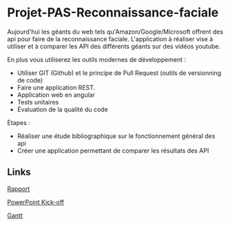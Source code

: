 # Projet-PAS-Reconnaissance-faciale

Aujourd'hui les géants du web tels qu'Amazon/Google/Microsoft offrent des api pour faire de
la reconnaissance faciale. L'application à réaliser vise à utiliser et à comparer les API des
différents géants sur des vidéos youtube.

En plus vous utiliserez les outils modernes de développement :

* Utiliser GIT (Github) et le principe de Pull Request (outils de versionning de code)
* Faire une application REST.
* Application web en angular
* Tests unitaires
* Évaluation de la qualité du code

Étapes :
* Réaliser une étude bibliographique sur le fonctionnement général des api
* Créer une application permettant de comparer les résultats des API
## Links

[Rapport](https://devinci-my.sharepoint.com/personal/atik_mohamed_mouktar_edu_devinci_fr/_layouts/15/guestaccess.aspx?docid=1406e4c4200ec4221afbeeacfc9331e5a&authkey=AeVQgxRYxsjgzq2cPTvdHWI&e=qcnnkp)

[PowerPoint Kick-off](https://devinci-my.sharepoint.com/personal/atik_mohamed_mouktar_edu_devinci_fr/_layouts/15/guestaccess.aspx?docid=13d4cb3dfa6ed466aa6c05cdc0822b248&authkey=AbH9iQIkJIDWdipxsLP04xQ&rtime=dG2Uo_mD2Ug)

[Gantt](https://prod.teamgantt.com/gantt/schedule/?ids=2817414#&ids=2817414&user=&custom=&company=&hide_completed=false&date_filter=&color_filter=)
